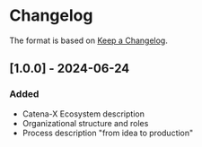 # Changelog

The format is based on [Keep a Changelog](https://keepachangelog.com/en/1.0.0/).

## [1.0.0] - 2024-06-24

### Added

- Catena-X Ecosystem description
- Organizational structure and roles
- Process description "from idea to production"
